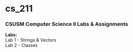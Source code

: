 # cs_211
<h3><b>CSUSM Computer Science II Labs & Assignments</b></h3>
<b>Labs:</b><br>
Lab 1 - Strings & Vectors <br>
Lab 2 - Classes
